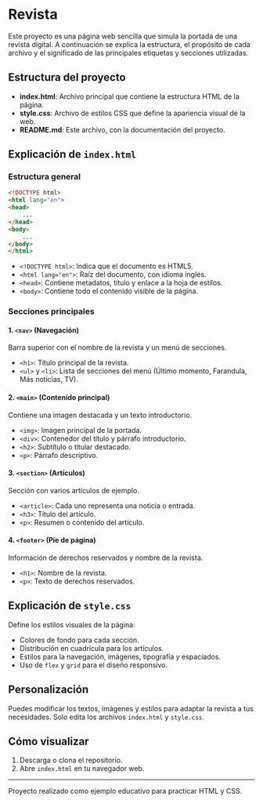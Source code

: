 # Revista

Este proyecto es una página web sencilla que simula la portada de una revista digital. A continuación se explica la estructura, el propósito de cada archivo y el significado de las principales etiquetas y secciones utilizadas.

## Estructura del proyecto

- **index.html**: Archivo principal que contiene la estructura HTML de la página.
- **style.css**: Archivo de estilos CSS que define la apariencia visual de la web.
- **README.md**: Este archivo, con la documentación del proyecto.

## Explicación de `index.html`

### Estructura general

```html
<!DOCTYPE html>
<html lang="en">
<head>
    ...
</head>
<body>
    ...
</body>
</html>
```
- `<!DOCTYPE html>`: Indica que el documento es HTML5.
- `<html lang="en">`: Raíz del documento, con idioma inglés.
- `<head>`: Contiene metadatos, título y enlace a la hoja de estilos.
- `<body>`: Contiene todo el contenido visible de la página.

### Secciones principales

#### 1. `<nav>` (Navegación)
Barra superior con el nombre de la revista y un menú de secciones.
- `<h1>`: Título principal de la revista.
- `<ul>` y `<li>`: Lista de secciones del menú (Último momento, Farandula, Más noticias, TV).

#### 2. `<main>` (Contenido principal)
Contiene una imagen destacada y un texto introductorio.
- `<img>`: Imagen principal de la portada.
- `<div>`: Contenedor del título y párrafo introductorio.
- `<h2>`: Subtítulo o titular destacado.
- `<p>`: Párrafo descriptivo.

#### 3. `<section>` (Artículos)
Sección con varios artículos de ejemplo.
- `<article>`: Cada uno representa una noticia o entrada.
- `<h3>`: Título del artículo.
- `<p>`: Resumen o contenido del artículo.

#### 4. `<footer>` (Pie de página)
Información de derechos reservados y nombre de la revista.
- `<h1>`: Nombre de la revista.
- `<p>`: Texto de derechos reservados.

## Explicación de `style.css`

Define los estilos visuales de la página:
- Colores de fondo para cada sección.
- Distribución en cuadrícula para los artículos.
- Estilos para la navegación, imágenes, tipografía y espaciados.
- Uso de `flex` y `grid` para el diseño responsivo.

## Personalización

Puedes modificar los textos, imágenes y estilos para adaptar la revista a tus necesidades. Solo edita los archivos `index.html` y `style.css`.

## Cómo visualizar

1. Descarga o clona el repositorio.
2. Abre `index.html` en tu navegador web.

---
Proyecto realizado como ejemplo educativo para practicar HTML y CSS.
